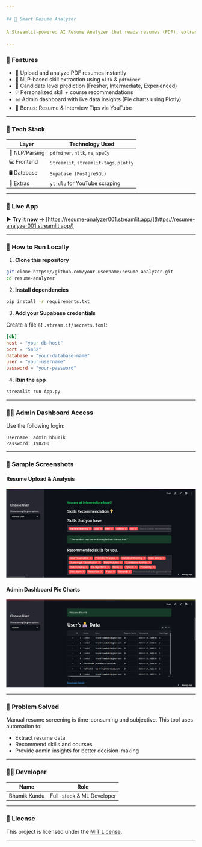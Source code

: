 ```yaml
---

## 🧠 Smart Resume Analyzer

A Streamlit-powered AI Resume Analyzer that reads resumes (PDF), extracts key details, identifies skill gaps, and recommends personalized learning resources — all in seconds. Built for students, job seekers, and recruiters.

---
```


### 📌 Features

* 📄 Upload and analyze PDF resumes instantly
* 🧠 NLP-based skill extraction using `nltk` & `pdfminer`
* 🎯 Candidate level prediction (Fresher, Intermediate, Experienced)
* 💡 Personalized skill + course recommendations
* 📊 Admin dashboard with live data insights (Pie charts using Plotly)
* 🎥 Bonus: Resume & Interview Tips via YouTube

---

### 🚀 Tech Stack

| Layer          | Technology Used                         |
| -------------- | --------------------------------------- |
| 🧠 NLP/Parsing | `pdfminer`, `nltk`, `re`, `spaCy`       |
| 💻 Frontend    | `Streamlit`, `streamlit-tags`, `plotly` |
| 🛢️ Database   | `Supabase (PostgreSQL)`                 |
| 🔗 Extras      | `yt-dlp` for YouTube scraping           |

---

### 🔗 Live App

▶️ **Try it now** → [https://resume-analyzer001.streamlit.app/](https://resume-analyzer001.streamlit.app/)

---

### 🧪 How to Run Locally

1. **Clone this repository**

```bash
git clone https://github.com/your-username/resume-analyzer.git
cd resume-analyzer
```

2. **Install dependencies**

```bash
pip install -r requirements.txt
```

3. **Add your Supabase credentials**

Create a file at `.streamlit/secrets.toml`:

```toml
[db]
host = "your-db-host"
port = "5432"
database = "your-database-name"
user = "your-username"
password = "your-password"
```

4. **Run the app**

```bash
streamlit run App.py
```

---

### 👨‍💼 Admin Dashboard Access

Use the following login:

```
Username: admin_bhumik
Password: 198200
```

---

### 📸 Sample Screenshots

#### Resume Upload & Analysis

![Resume Upload](resume_analysis.png)

#### Admin Dashboard Pie Charts

![Admin Dashboard](screenshots/admin_dashboard.png)

---

### 🎯 Problem Solved

Manual resume screening is time-consuming and subjective. This tool uses automation to:

* Extract resume data
* Recommend skills and courses
* Provide admin insights for better decision-making

---

### 👨‍💻 Developer

| Name         | Role                      |
| ------------ | ------------------------- |
| Bhumik Kundu | Full-stack & ML Developer |

---

### 📜 License

This project is licensed under the [MIT License](LICENSE).

---
